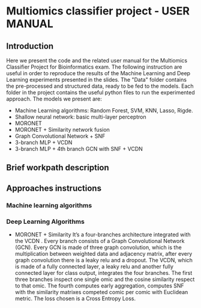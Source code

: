 # Multiomics classifier project - USER MANUAL
## Introduction
Here we present the code and the related user manual for the Multiomics Classifier Project for Bioinformatics exam. The following instruction are useful in order to reproduce the results of the Machine Learning and Deep Learning experiments presented in the slides. The "Data" folder contains the pre-processed and structured data, ready to be fed to the models. Each folder in the project contains the useful python files to run the experimented approach. The models we present are:
* Machine Learning algorithms: Random Forest, SVM, KNN, Lasso, Rigde.
* Shallow neural network: basic multi-layer perceptron
* MORONET
* MORONET + Similarity network fusion
* Graph Convolutional Network + SNF
* 3-branch MLP + VCDN
* 3-branch MLP + 4th branch GCN with SNF + VCDN

## Brief workpath description

## Approaches instructions
### Machine learning algorithms
### Deep Learning Algorithms

* MORONET + Similarity
It’s a four-branches architecture integrated with the VCDN . Every branch consists of a Graph Convolutional Network (GCN). Every GCN is made of three graph convolution, which is the multiplication between weighted data and adjacency matrix, after every graph convolution there is a leaky relu and a dropout. The VCDN, which is made of a fully connected layer, a leaky relu and another fully connected layer for class output, integrates the four branches. The first three branches inspect one single omic and the  cosine similarity respect to that omic. The fourth computes early aggregation, computes SNF with the similarity matrixes competed comic per comic with Euclidean metric. The loss chosen is a Cross Entropy Loss.
